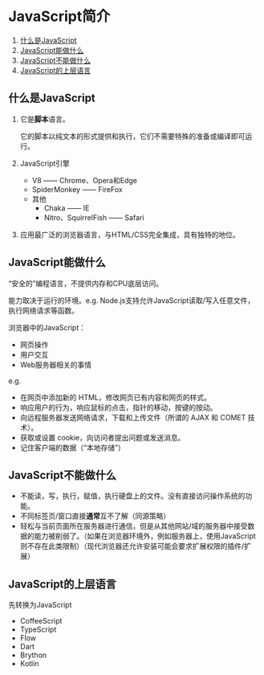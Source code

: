 # JavaScript简介
1. [什么是JavaScript](#什么是javascript)
2. [JavaScript能做什么](#javascript能做什么)
3. [JavaScript不能做什么](#javascript不能做什么)
4. [JavaScript的上层语言](#javascript的上层语言)


## 什么是JavaScript
1. 它是**脚本**语言。
   
   它的脚本以纯文本的形式提供和执行，它们不需要特殊的准备或编译即可运行。

2. JavaScript引擎
   - V8 —— Chrome、Opera和Edge
   - SpiderMonkey —— FireFox
   - 其他
     - Chaka —— IE
     - Nitro、SquirrelFish —— Safari

3. 应用最广泛的浏览器语言，与HTML/CSS完全集成，具有独特的地位。
  
## JavaScript能做什么
“安全的”编程语言，不提供内存和CPU底层访问。

能力取决于运行的环境。e.g. Node.js支持允许JavaScript读取/写入任意文件，执行网络请求等函数。

浏览器中的JavaScript：
- 网页操作
- 用户交互
- Web服务器相关的事情

e.g.
- 在网页中添加新的 HTML，修改网页已有内容和网页的样式。
- 响应用户的行为，响应鼠标的点击，指针的移动，按键的按动。
- 向远程服务器发送网络请求，下载和上传文件（所谓的 AJAX 和 COMET 技术）。
- 获取或设置 cookie，向访问者提出问题或发送消息。
- 记住客户端的数据（“本地存储”）

## JavaScript不能做什么
- 不能读，写，执行，赋值，执行硬盘上的文件。没有直接访问操作系统的功能。
- 不同标签页/窗口直接**通常**互不了解（同源策略）
- 轻松与当前页面所在服务器进行通信，但是从其他网站/域的服务器中接受数据的能力被削弱了。（如果在浏览器环境外，例如服务器上，使用JavaScript则不存在此类限制）（现代浏览器还允许安装可能会要求扩展权限的插件/扩展）

## JavaScript的上层语言
先转换为JavaScript
- CoffeeScript
- TypeScript
- Flow
- Dart
- Brython
- Kotlin